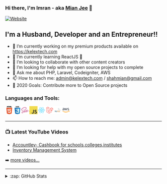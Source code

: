 ### Hi there, I'm Imran - aka [Mian Jee][website] 👋

[![Website](https://img.shields.io/website?label=kelextech.com&style=for-the-badge&url=https%3A%2F%2Fkelextech.com)](https://kelextech.com)
## I'm a Husband, Developer and an Entrepreneur!!

- 🔭 I’m currently working on my premium products available on https://kelextech.com
- 🌱 I’m currently learning ReactJS 🤣
- 👯 I’m looking to collaborate with other content creators
- 🤔 I’m looking for help with my open source projects to complete
- 💬 Ask me about PHP, Laravel, Codeigniter, AWS
- 📫 How to reach me: admin@kelextech.com / shahmian@gmail.com
- 🥅 2020 Goals: Contribute more to Open Source projects

### Languages and Tools:
<img align="left" alt="HTML5" width="26px" src="https://raw.githubusercontent.com/github/explore/80688e429a7d4ef2fca1e82350fe8e3517d3494d/topics/html/html.png" />
<img align="left" alt="CSS3" width="26px" src="https://raw.githubusercontent.com/github/explore/80688e429a7d4ef2fca1e82350fe8e3517d3494d/topics/css/css.png" />
<img align="left" alt="Sass" width="26px" src="https://raw.githubusercontent.com/github/explore/80688e429a7d4ef2fca1e82350fe8e3517d3494d/topics/sass/sass.png" />
<img align="left" alt="JavaScript" width="26px" src="https://raw.githubusercontent.com/github/explore/80688e429a7d4ef2fca1e82350fe8e3517d3494d/topics/javascript/javascript.png" />
<img align="left" alt="React" width="26px" src="https://raw.githubusercontent.com/github/explore/80688e429a7d4ef2fca1e82350fe8e3517d3494d/topics/react/react.png" />
<img align="left" alt="Laravel" width="26px" src="https://raw.githubusercontent.com/github/explore/80688e429a7d4ef2fca1e82350fe8e3517d3494d/topics/laravel/laravel.png" />
<img align="left" alt="Mysql" width="26px" src="https://raw.githubusercontent.com/github/explore/80688e429a7d4ef2fca1e82350fe8e3517d3494d/topics/mysql/mysql.png" />
<img align="left" alt="AWS" width="26px" src="https://raw.githubusercontent.com/github/explore/80688e429a7d4ef2fca1e82350fe8e3517d3494d/topics/aws/aws.png" />
<br />
<br />

---

### 📺 Latest YouTube Videos

<!-- YOUTUBE:START -->
- [Accountley- Cashbook for schools,colleges,institutes](https://youtu.be/VUJvCMkNsKo)
- [Inventory Management System](https://youtu.be/ycCV66xzqY8)
<!-- YOUTUBE:END -->

➡️ [more videos...](https://www.youtube.com/user/LOAFER300)

---


<details>
  <summary>:zap: GitHub Stats</summary>

  <img align="left" alt="phptiger's GitHub Stats" src="https://github-readme-stats.codestackr.vercel.app/api?username=imran300&show_icons=true&hide_border=true" />

</details>

[website]: https://phptiger.com
[youtube]: https://www.youtube.com/user/LOAFER300

